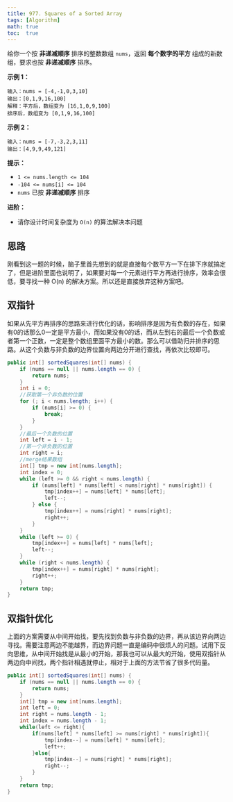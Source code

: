 ```yaml
---
title: 977. Squares of a Sorted Array
tags: [Algorithm]
math: true
toc:  true
---
```


给你一个按 **非递减顺序** 排序的整数数组 `nums`，返回 **每个数字的平方** 组成的新数组，要求也按 **非递减顺序** 排序。

**示例 1：**

```
输入：nums = [-4,-1,0,3,10]
输出：[0,1,9,16,100]
解释：平方后，数组变为 [16,1,0,9,100]
排序后，数组变为 [0,1,9,16,100]
```

**示例 2：**

```
输入：nums = [-7,-3,2,3,11]
输出：[4,9,9,49,121]
```

**提示：**

- `1 <= nums.length <= 104`
- `-104 <= nums[i] <= 104`
- `nums` 已按 **非递减顺序** 排序

**进阶：**

- 请你设计时间复杂度为 `O(n)` 的算法解决本问题

## 思路

刚看到这一题的时候，脑子里首先想到的就是直接每个数平方一下在排下序就搞定了，但是进阶里面也说明了，如果要对每一个元素进行平方再进行排序，效率会很低，要寻找一种 O(n) 的解决方案。所以还是直接放弃这种方案吧。

## 双指针

如果从先平方再排序的思路来进行优化的话，影响排序是因为有负数的存在，如果有0的话那么0一定是平方最小，而如果没有0的话，而从左到右的最后一个负数或者第一个正数，一定是整个数组里面平方最小的数。那么可以借助归并排序的思路。从这个负数与非负数的边界位置向两边分开进行查找，再依次比较即可。

```java
public int[] sortedSquares(int[] nums) {
	if (nums == null || nums.length == 0) {
		return nums;
	}
	int i = 0;
    //获取第一个非负数的位置
	for (; i < nums.length; i++) {
		if (nums[i] >= 0) {
			break;
		}
	}
    //最后一个负数的位置
	int left = i - 1;
    //第一个非负数的位置
	int right = i;
    //merge结果数组
	int[] tmp = new int[nums.length];
	int index = 0;
	while (left >= 0 && right < nums.length) {
		if (nums[left] * nums[left] < nums[right] * nums[right]) {
			tmp[index++] = nums[left] * nums[left];
			left--;
		} else {
			tmp[index++] = nums[right] * nums[right];
			right++;
		}
	}
	while (left >= 0) {
		tmp[index++] = nums[left] * nums[left];
		left--;
	}
	while (right < nums.length) {
		tmp[index++] = nums[right] * nums[right];
		right++;
	}
	return tmp;
}
```

## 双指针优化

上面的方案需要从中间开始找，要先找到负数与非负数的边界，再从该边界向两边寻找。需要注意两边不能越界，而边界问题一直是编码中很烦人的问题。试用下反向思维，从中间开始找是从最小的开始，那我也可以从最大的开始，使用双指针从两边向中间找，两个指针相遇就停止，相对于上面的方法节省了很多代码量。

```java
public int[] sortedSquares(int[] nums) {
    if (nums == null || nums.length == 0) {
        return nums;
    }
    int[] tmp = new int[nums.length];
    int left = 0;
    int right = nums.length - 1;
    int index = nums.length - 1;
    while(left <= right){
        if(nums[left] * nums[left] >= nums[right] * nums[right]){
            tmp[index--] = nums[left] * nums[left];
            left++;
        }else{
            tmp[index--] = nums[right] * nums[right];
            right--;
        }
    }
    return tmp;
}
```

